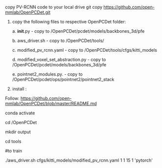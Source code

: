 
copy PV-RCNN code to your local drive
git copy https://github.com/open-mmlab/OpenPCDet.git

1. copy the following files to respective OpenPCDet folder:

   a. __init__.py - copy to <home>/OpenPCDet/pcdet/models/backbones_3d/pfe

   b. aws_driver.sh - copy to <home>/OpenPCDet/tools/

   c. modified_pv_rcnn.yaml  - copy to <home>/OpenPCDet/tools/cfgs/kitti_models

   d. modified_voxel_set_abstraction.py - copy to <home>/OpenPCDet/pcdet/models/backbones_3d/pfe

   e. pointnet2_modules.py. - copy to <home>/OpenPCDet/pcdet/ops/pointnet2/pointnet2_stack


2. install :

Follow: https://github.com/open-mmlab/OpenPCDet/blob/master/README.md

conda activate <your env>

cd <home>/OpenPCDet
   
mkdir output

cd tools

#to train

./aws_driver.sh cfgs/kitti_models/modified_pv_rcnn.yaml 1 1 15 1 'pytorch'


